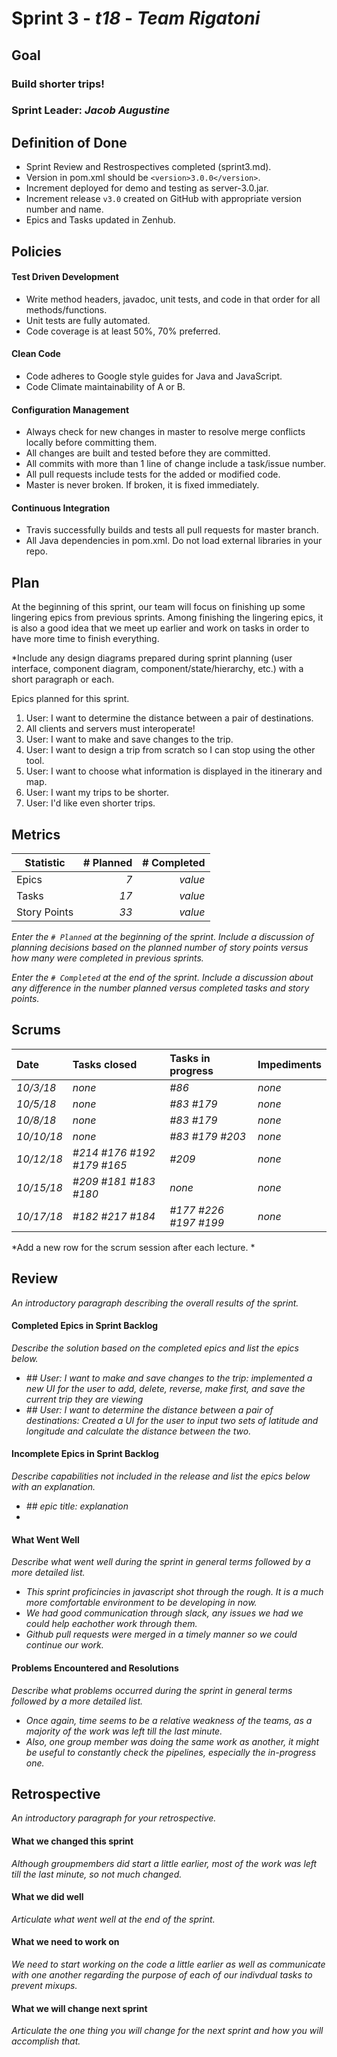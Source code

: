# Sprint 3 - *t18* - *Team Rigatoni*

## Goal

### Build shorter trips!
### Sprint Leader: *Jacob Augustine*

## Definition of Done

* Sprint Review and Restrospectives completed (sprint3.md).
* Version in pom.xml should be `<version>3.0.0</version>`.
* Increment deployed for demo and testing as server-3.0.jar.
* Increment release `v3.0` created on GitHub with appropriate version number and name.
* Epics and Tasks updated in Zenhub.


## Policies

#### Test Driven Development
* Write method headers, javadoc, unit tests, and code in that order for all methods/functions.
* Unit tests are fully automated.
* Code coverage is at least 50%, 70% preferred.
#### Clean Code
* Code adheres to Google style guides for Java and JavaScript.
* Code Climate maintainability of A or B.
#### Configuration Management
* Always check for new changes in master to resolve merge conflicts locally before committing them.
* All changes are built and tested before they are committed.
* All commits with more than 1 line of change include a task/issue number.
* All pull requests include tests for the added or modified code.
* Master is never broken.  If broken, it is fixed immediately.
#### Continuous Integration
* Travis successfully builds and tests all pull requests for master branch.
* All Java dependencies in pom.xml.  Do not load external libraries in your repo. 


## Plan

At the beginning of this sprint, our team will focus on finishing up some lingering epics from previous sprints. Among finishing the lingering epics, it is also a good idea that we meet up earlier and work on tasks in order to have more time to finish everything.


*Include any design diagrams prepared during sprint planning (user interface, component diagram, component/state/hierarchy, etc.) with a short paragraph or each.

Epics planned for this sprint.

1. User: I want to determine the distance between a pair of destinations.
2. All clients and servers must interoperate!
3. User: I want to make and save changes to the trip.
4. User: I want to design a trip from scratch so I can stop using the other tool. 
5. User: I want to choose what information is displayed in the itinerary and map.
6. User: I want my trips to be shorter.
7. User: I'd like even shorter trips.
 


## Metrics

| Statistic | # Planned | # Completed |
| --- | ---: | ---: |
| Epics | *7* | *value* |
| Tasks |  *17*   | *value* | 
| Story Points |  *33*  | *value* | 

*Enter the `# Planned` at the beginning of the sprint.  Include a discussion of planning decisions based on the planned number of story points versus how many were completed in previous sprints.*

*Enter the `# Completed` at the end of the sprint.  Include a discussion about any difference in the number planned versus completed tasks and story points.*


## Scrums

| Date | Tasks closed  | Tasks in progress | Impediments |
| :--- | :--- | :--- | :--- |
| *10/3/18* | *none* | *#86* | *none* | 
| *10/5/18* | *none* | *#83 #179* | *none* |
| *10/8/18* | *none* | *#83 #179* | *none* |
| *10/10/18* | *none* | *#83 #179* *#203* | *none* |
| *10/12/18* | *#214 #176 #192 #179 #165* | *#209* | *none* |
| *10/15/18* | *#209 #181 #183 #180* | *none* | *none* |
| *10/17/18* | *#182 #217 #184* | *#177 #226 #197 #199* | *none* |

*Add a new row for the scrum session after each lecture. *

## Review

*An introductory paragraph describing the overall results of the sprint.*

#### Completed Epics in Sprint Backlog 

*Describe the solution based on the completed epics and list the epics below.*

* *## User: I want to make and save changes to the trip: implemented a new UI for the user to add, delete, reverse, make first, and save the current trip they are viewing*
* *## User: I want to determine the distance between a pair of destinations: Created a UI for the user to input two sets of latitude and longitude and calculate the distance between the two.*

#### Incomplete Epics in Sprint Backlog 

*Describe capabilities not included in the release and list the epics below with an explanation.*

* *## epic title: explanation*
*

#### What Went Well

*Describe what went well during the sprint in general terms followed by a more detailed list.*

* *This sprint proficincies in javascript shot through the rough. It is a much more comfortable environment to be developing in now.*
* *We had good communication through slack, any issues we had we could help eachother work through them.*
* *Github pull requests were merged in a timely manner so we could continue our work.*

#### Problems Encountered and Resolutions

*Describe what problems occurred during the sprint in general terms followed by a more detailed list.*

* *Once again, time seems to be a relative weakness of the teams, as a majority of the work was left till the last minute.*
* *Also, one group member was doing the same work as another, it might be useful to constantly check the pipelines, especially the in-progress one.*

## Retrospective

*An introductory paragraph for your retrospective.*

#### What we changed this sprint

*Although groupmembers did start a little earlier, most of the work was left till the last minute, so not much changed.*

#### What we did well

*Articulate what went well at the end of the sprint.*

#### What we need to work on

*We need to start working on the code a little earlier as well as communicate with one another regarding the purpose of each of our indivdual tasks to prevent mixups.*

#### What we will change next sprint 

*Articulate the one thing you will change for the next sprint and how you will accomplish that.*
